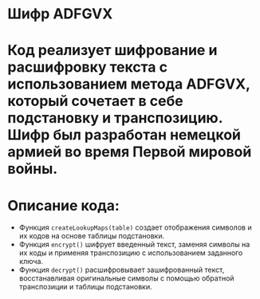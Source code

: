 # Шифр ADFGVX
# Код реализует шифрование и расшифровку текста с использованием метода ADFGVX, который сочетает в себе подстановку и транспозицию. Шифр был разработан немецкой армией во время Первой мировой войны.
# Описание кода:
* Функция `createLookupMaps(table)` создает отображения символов и их кодов на основе таблицы подстановки. 
* Функция `encrypt()` шифрует введенный текст, заменяя символы на их коды и применяя транспозицию с использованием заданного ключа.
* Функция `decrypt()`  расшифровывает зашифрованный текст, восстанавливая оригинальные символы с помощью обратной транспозиции и таблицы подстановки.
